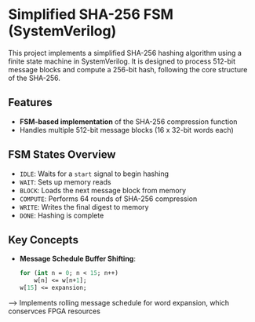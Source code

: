# Simplified SHA-256 FSM (SystemVerilog)

This project implements a simplified SHA-256 hashing algorithm using a finite state machine in SystemVerilog. It is designed to process 512-bit message blocks and compute a 256-bit hash, following the core structure of the SHA-256.

## Features

- **FSM-based implementation** of the SHA-256 compression function
- Handles multiple 512-bit message blocks (16 x 32-bit words each)

## FSM States Overview

- `IDLE`: Waits for a `start` signal to begin hashing
- `WAIT`: Sets up memory reads
- `BLOCK`: Loads the next message block from memory
- `COMPUTE`: Performs 64 rounds of SHA-256 compression
- `WRITE`: Writes the final digest to memory
- `DONE`: Hashing is complete

## Key Concepts

- **Message Schedule Buffer Shifting**:
  ```systemverilog
  for (int n = 0; n < 15; n++) 
      w[n] <= w[n+1];
  w[15] <= expansion;
--> Implements rolling message schedule for word expansion, which conservces FPGA resources

